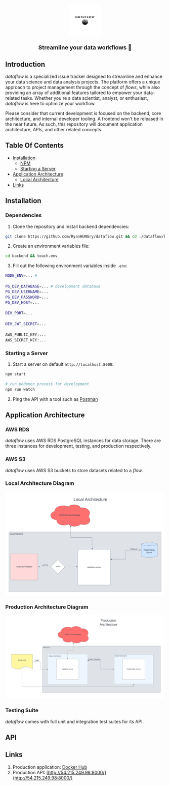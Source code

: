 <h1 align="center">
    <img src="./static/logo_size.jpg" height="100">
    <p align="center" style="font-size: 18px;">
        Streamline your data workflows 🚀
    </p>
</h1>

## Introduction

*dataflow* is a specialized issue tracker designed to streamline and enhance your data science and data analysis projects. The platform offers a unique approach to project management through the concept of *flows*, while also providing an array of additional features tailored to empower your data-related tasks. Whether you're a data scientist, analyst, or enthusiast, *dataflow* is here to optimize your workflow.

Please consider that current development is focused on the backend, core architecture, and internal developer tooling. A frontend won't be released in the near future. As such, this repository will document application architecture, APIs, and other related concepts.

## Table Of Contents

- [Installation](#installation)
    - [NPM](#npm)
    - [Starting a Server](#starting-a-server)
- [Application Architecture](#application-architecture)
    - [Local Architecture](#local-architecture)
- [Links](#links)

## Installation

### Dependencies

1. Clone the repository and install backend dependencies:

```bash
git clone https://github.com/RyanHUNGry/dataflow.git && cd ./dataflow/backend && npm install
```

2. Create an environment variables file:
```bash
cd backend && touch.env
```

3. Fill out the following environment variables inside `.env`:
```bash
NODE_ENV=... # 

PG_DEV_DATABASE=... # development database
PG_DEV_USERNAME=... 
PG_DEV_PASSWORD=...
PG_DEV_HOST=...

DEV_PORT=...

DEV_JWT_SECRET=...

AWS_PUBLIC_KEY:...
AWS_SECRET_KEY:...
```

### Starting a Server
1. Start a server on default `http://localhost:8000`:
```bash
npm start
```

```bash
# run nodemon process for development
npm run watch
```

2. Ping the API with a tool such as [Postman](https://www.google.com/search?q=postman&oq=Postman&aqs=chrome.0.0i433i512l2j69i64j0i433i512j0i512l3j5.1765j0j7&sourceid=chrome&ie=UTF-8)

## Application Architecture

### AWS RDS
*dataflow* uses AWS RDS PostgreSQL instances for data storage. There are three instances for development, testing, and production respectively. 

### AWS S3
*dataflow* uses AWS S3 buckets to store datasets related to a *flow*.

### Local Architecture Diagram
<img src="./static/local.png">

### Production Architecture Diagram
<img src="./static/production.png">

### Testing Suite
*dataflow* comes with full unit and integration test suites for its API.

## API


## Links
1. Production application: [Docker Hub](https://hub.docker.com/repository/docker/fishy3legs/dataflow-api-image/general)
2. Production API: [http://54.215.249.98:8000/](http://54.215.249.98:8000/)
